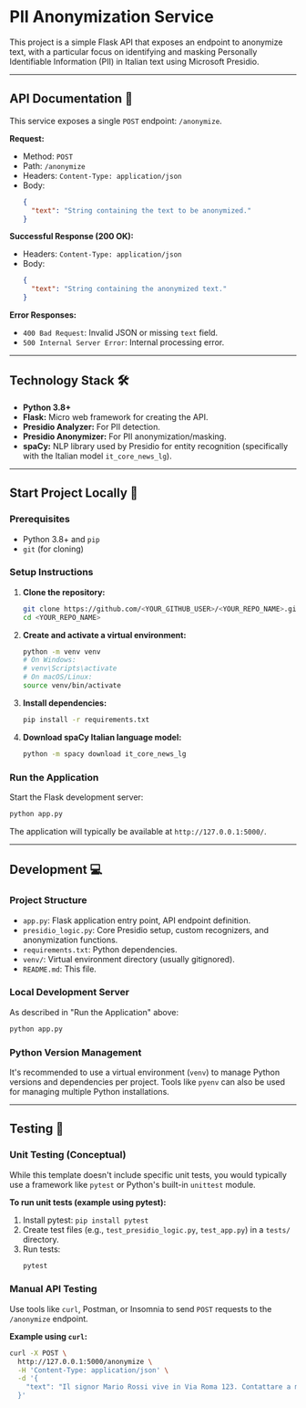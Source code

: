 # PII Anonymization Service

This project is a simple Flask API that exposes an endpoint to anonymize text, with a particular focus on identifying and masking Personally Identifiable Information (PII) in Italian text using Microsoft Presidio.


<!-- Placeholder for badges - You might consider adding badges for:
[![Python Version](https://img.shields.io/badge/python-3.8+-blue.svg)](https://www.python.org/downloads/)
[![Flask Version](https://img.shields.io/badge/flask-2.x-orange.svg)](https://flask.palletsprojects.com/)
[![Presidio Version](https://img.shields.io/badge/presidio-latest-green.svg)](https://microsoft.github.io/presidio/)
[![Code style: black](https://img.shields.io/badge/code%20style-black-000000.svg)](https://github.com/psf/black)
<!-- For CI, if you set up GitHub Actions for linting/testing:
[![CI Pipeline](https://github.com/<YOUR_GITHUB_USER>/<YOUR_REPO_NAME>/actions/workflows/ci.yml/badge.svg)](https://github.com/<YOUR_GITHUB_USER>/<YOUR_REPO_NAME>/actions/workflows/ci.yml)
-->

<!-- TODO: Generate a Table of Contents using a tool like https://ecotrust-canada.github.io/markdown-toc/ after finalizing content -->

<!-- TODO: Resolve all other TODOs in this template -->

---

## API Documentation 📖

This service exposes a single `POST` endpoint: `/anonymize`.

**Request:**
*   Method: `POST`
*   Path: `/anonymize`
*   Headers: `Content-Type: application/json`
*   Body:
    ```json
    {
      "text": "String containing the text to be anonymized."
    }
    ```

**Successful Response (200 OK):**
*   Headers: `Content-Type: application/json`
*   Body:
    ```json
    {
      "text": "String containing the anonymized text."
    }
    ```

**Error Responses:**
*   `400 Bad Request`: Invalid JSON or missing `text` field.
*   `500 Internal Server Error`: Internal processing error.

<!-- TODO: If you decide to generate an OpenAPI/Swagger spec, link it here.
     You can manually create one or use tools if your framework supports it.
     For a simple Flask app like this, the above description might suffice.
See an example of how you might document this with OpenAPI 3:
[OpenAPI 3 Specification (Example)](./openapi/openapi.json)
(You would need to create this openapi.json file)
-->

---

## Technology Stack 🛠️

*   **Python 3.8+**
*   **Flask:** Micro web framework for creating the API.
*   **Presidio Analyzer:** For PII detection.
*   **Presidio Anonymizer:** For PII anonymization/masking.
*   **spaCy:** NLP library used by Presidio for entity recognition (specifically with the Italian model `it_core_news_lg`).
<!-- TODO: Add any other significant libraries or tools used (e.g., Gunicorn for production) -->

---

## Start Project Locally 🚀

### Prerequisites

*   Python 3.8+ and `pip`
*   `git` (for cloning)

### Setup Instructions

1.  **Clone the repository:**
    ```bash
    git clone https://github.com/<YOUR_GITHUB_USER>/<YOUR_REPO_NAME>.git
    cd <YOUR_REPO_NAME>
    ```

2.  **Create and activate a virtual environment:**
    ```bash
    python -m venv venv
    # On Windows:
    # venv\Scripts\activate
    # On macOS/Linux:
    source venv/bin/activate
    ```

3.  **Install dependencies:**
    ```bash
    pip install -r requirements.txt
    ```

4.  **Download spaCy Italian language model:**
    ```bash
    python -m spacy download it_core_news_lg
    ```

### Run the Application

Start the Flask development server:
```bash
python app.py
```
The application will typically be available at `http://127.0.0.1:5000/`.

<!--
TODO: If you create a Docker setup:

### Run with Docker (Optional)

Prerequisites:
- Docker

From the project root directory:
```bash
# 1. Build the Docker image (if you have a Dockerfile)
# docker build -t pii-anonymizer-service .

# 2. Run the Docker container
# docker run -p 5000:5000 pii-anonymizer-service
```
-->

---

## Development 💻

### Project Structure

*   `app.py`: Flask application entry point, API endpoint definition.
*   `presidio_logic.py`: Core Presidio setup, custom recognizers, and anonymization functions.
*   `requirements.txt`: Python dependencies.
*   `venv/`: Virtual environment directory (usually gitignored).
*   `README.md`: This file.
<!-- *   `Dockerfile` (Optional): For containerizing the application. -->
<!-- *   `.github/workflows/` (Optional): For GitHub Actions CI/CD. -->

### Local Development Server

As described in "Run the Application" above:
```bash
python app.py
```

### Python Version Management
It's recommended to use a virtual environment (`venv`) to manage Python versions and dependencies per project. Tools like `pyenv` can also be used for managing multiple Python installations.

---

## Testing 🧪

### Unit Testing (Conceptual)

While this template doesn't include specific unit tests, you would typically use a framework like `pytest` or Python's built-in `unittest` module.

**To run unit tests (example using pytest):**
1.  Install pytest: `pip install pytest`
2.  Create test files (e.g., `test_presidio_logic.py`, `test_app.py`) in a `tests/` directory.
3.  Run tests:
    ```bash
    pytest
    ```
<!-- TODO: Add actual unit tests and update this section. -->

### Manual API Testing

Use tools like `curl`, Postman, or Insomnia to send `POST` requests to the `/anonymize` endpoint.

**Example using `curl`:**
```bash
curl -X POST \
  http://127.0.0.1:5000/anonymize \
  -H 'Content-Type: application/json' \
  -d '{
    "text": "Il signor Mario Rossi vive in Via Roma 123. Contattare a mario.rossi@example.com"
  }'
```

<!--
### Integration Testing (Conceptual)

For this service, integration testing might involve setting up the Flask app and sending real HTTP requests to verify the end-to-end anonymization process.
TODO: If you implement automated integration tests (e.g., using `pytest` with HTTP clients, or a separate test suite), describe how to run them.
-->

<!--
### Performance Testing (Conceptual)

Tools like `k6`, `locust`, or `Apache JMeter` can be used for performance testing.
TODO: If you set up performance tests, provide instructions here. Example using k6:
1. Install k6.
2. Create a k6 script (e.g., `performance-test.js`).
3. Run: `k6 run performance-test.js`
-->
